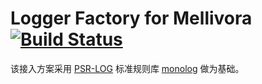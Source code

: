 # Logger Factory for Mellivora [![Build Status](https://api.travis-ci.org/zhouyl/mellivora-logger-factory.svg?branch=master)](https://travis-ci.org/zhouyl/mellivora-logger-factory)

该接入方案采用 [PSR-LOG](https://www.php-fig.org/psr/psr-3/) 标准规则库 [monolog](https://seldaek.github.io/monolog/) 做为基础。
